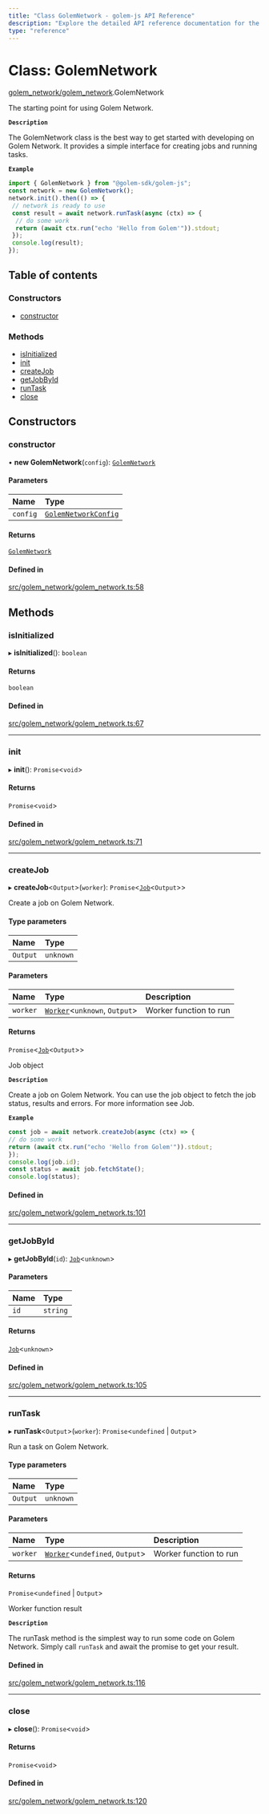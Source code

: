 ```yaml
---
title: "Class GolemNetwork - golem-js API Reference"
description: "Explore the detailed API reference documentation for the Class GolemNetwork within the golem-js SDK for the Golem Network."
type: "reference"
---
```

# Class: GolemNetwork

[golem\_network/golem\_network](../modules/golem_network_golem_network).GolemNetwork

The starting point for using Golem Network.

**`Description`**

The GolemNetwork class is the best way to get started with developing on Golem Network. It provides a simple interface for creating jobs and running tasks.

**`Example`**

```typescript
import { GolemNetwork } from "@golem-sdk/golem-js";
const network = new GolemNetwork();
network.init().then(() => {
 // network is ready to use
 const result = await network.runTask(async (ctx) => {
  // do some work
  return (await ctx.run("echo 'Hello from Golem'")).stdout;
 });
 console.log(result);
});
```

## Table of contents

### Constructors

- [constructor](golem_network_golem_network.GolemNetwork#constructor)

### Methods

- [isInitialized](golem_network_golem_network.GolemNetwork#isinitialized)
- [init](golem_network_golem_network.GolemNetwork#init)
- [createJob](golem_network_golem_network.GolemNetwork#createjob)
- [getJobById](golem_network_golem_network.GolemNetwork#getjobbyid)
- [runTask](golem_network_golem_network.GolemNetwork#runtask)
- [close](golem_network_golem_network.GolemNetwork#close)

## Constructors

### constructor

• **new GolemNetwork**(`config`): [`GolemNetwork`](golem_network_golem_network.GolemNetwork)

#### Parameters

| Name | Type |
| :------ | :------ |
| `config` | [`GolemNetworkConfig`](../interfaces/golem_network_golem_network.GolemNetworkConfig) |

#### Returns

[`GolemNetwork`](golem_network_golem_network.GolemNetwork)

#### Defined in

[src/golem_network/golem_network.ts:58](https://github.com/golemfactory/golem-js/blob/2240307/src/golem_network/golem_network.ts#L58)

## Methods

### isInitialized

▸ **isInitialized**(): `boolean`

#### Returns

`boolean`

#### Defined in

[src/golem_network/golem_network.ts:67](https://github.com/golemfactory/golem-js/blob/2240307/src/golem_network/golem_network.ts#L67)

___

### init

▸ **init**(): `Promise`\<`void`\>

#### Returns

`Promise`\<`void`\>

#### Defined in

[src/golem_network/golem_network.ts:71](https://github.com/golemfactory/golem-js/blob/2240307/src/golem_network/golem_network.ts#L71)

___

### createJob

▸ **createJob**\<`Output`\>(`worker`): `Promise`\<[`Job`](job_job.Job)\<`Output`\>\>

Create a job on Golem Network.

#### Type parameters

| Name | Type |
| :------ | :------ |
| `Output` | `unknown` |

#### Parameters

| Name | Type | Description |
| :------ | :------ | :------ |
| `worker` | [`Worker`](../modules/task_work#worker)\<`unknown`, `Output`\> | Worker function to run |

#### Returns

`Promise`\<[`Job`](job_job.Job)\<`Output`\>\>

Job object

**`Description`**

Create a job on Golem Network. You can use the job object to fetch the job status, results and errors. For more information see Job.

**`Example`**

```typescript
const job = await network.createJob(async (ctx) => {
// do some work
return (await ctx.run("echo 'Hello from Golem'")).stdout;
});
console.log(job.id);
const status = await job.fetchState();
console.log(status);
```

#### Defined in

[src/golem_network/golem_network.ts:101](https://github.com/golemfactory/golem-js/blob/2240307/src/golem_network/golem_network.ts#L101)

___

### getJobById

▸ **getJobById**(`id`): [`Job`](job_job.Job)\<`unknown`\>

#### Parameters

| Name | Type |
| :------ | :------ |
| `id` | `string` |

#### Returns

[`Job`](job_job.Job)\<`unknown`\>

#### Defined in

[src/golem_network/golem_network.ts:105](https://github.com/golemfactory/golem-js/blob/2240307/src/golem_network/golem_network.ts#L105)

___

### runTask

▸ **runTask**\<`Output`\>(`worker`): `Promise`\<`undefined` \| `Output`\>

Run a task on Golem Network.

#### Type parameters

| Name | Type |
| :------ | :------ |
| `Output` | `unknown` |

#### Parameters

| Name | Type | Description |
| :------ | :------ | :------ |
| `worker` | [`Worker`](../modules/task_work#worker)\<`undefined`, `Output`\> | Worker function to run |

#### Returns

`Promise`\<`undefined` \| `Output`\>

Worker function result

**`Description`**

The runTask method is the simplest way to run some code on Golem Network. Simply call `runTask` and await the promise to get your result.

#### Defined in

[src/golem_network/golem_network.ts:116](https://github.com/golemfactory/golem-js/blob/2240307/src/golem_network/golem_network.ts#L116)

___

### close

▸ **close**(): `Promise`\<`void`\>

#### Returns

`Promise`\<`void`\>

#### Defined in

[src/golem_network/golem_network.ts:120](https://github.com/golemfactory/golem-js/blob/2240307/src/golem_network/golem_network.ts#L120)
